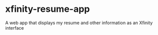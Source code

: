 # xfinity-resume-app
A web app that displays my resume and other information as an Xfinity interface
